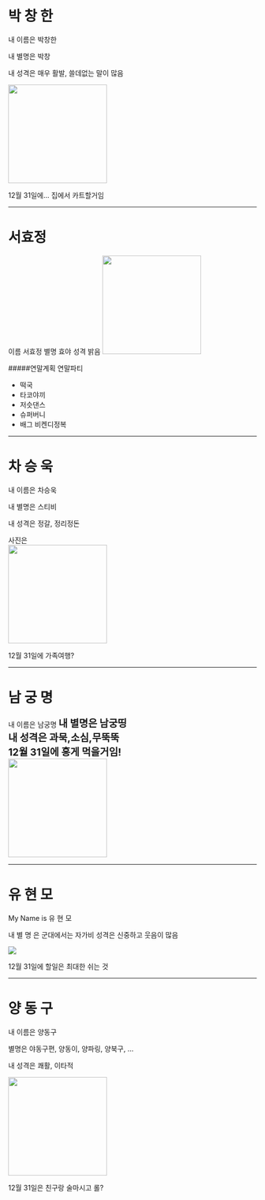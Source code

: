 ﻿# 박 창 한

내 이름은 박창한

내 별명은 박창

내 성격은 매우 활발, 쓸데없는 말이 많음

<img src = "http://www.mycoffeestory.co.kr/xe/files/attach/images/209/429/d821ed326396ae742f3884bdb2ed8d38.jpg" width="200px" height="200px">

12월 31일에... 집에서 카트할거임

---
# 서효정
이름	서효정
별명	효야
성격	밝음
<img 
src="https://img1.southernliving.timeinc.net/sites/default/files/styles/medium_2x/public/image/2017/10/main/arkansas_black_apple_pie_with_caramel_sauce_2540501_pieso_675.jpg?itok=iUlqw3oU" 
width="200px" height="200px">

#####연말계획
연말파티
- 떡국
- 타코야끼
- 저슷댄스
- 슈퍼버니
- 배그 비켄디정복

---
# 차 승 욱
내 이름은 차승욱

내 별명은 스티비

내 성격은 정갈, 정리정돈

사진은<br>
<img src = "https://www.fikardoswines.com.cy/wp-content/uploads/2017/01/Cyprus_wine_harvest_2016_chardonnay-1.jpg" width="200px" height="200px">

12월 31일에 가족여행?

---
# 남 궁 명
내 이름은 남궁명
<span style="font-size:20px; font-weight:bold">내 별명은 남궁띵</span><br>
<span style="font-size:20px; font-weight:bold">내 성격은 과묵,소심,무뚝뚝</span><br>
<span style="font-size:20px; font-weight:bold">12월 31일에 홍게 먹을거임!</span><br>
<img src="https://scontent-icn1-1.xx.fbcdn.net/v/t1.0-9/17554261_1131974856929209_8761835195175211739_n.jpg?_nc_cat=110&_nc_ht=scontent-icn1-1.xx&oh=085eb92ff50ccf0aac1e757bded896b4&oe=5CD103DD" width="200px" height="200px">

---
# 유 현 모

My Name is 유 현 모

내 별 명 은 군대에서는 자가비
성격은 신중하고 웃음이 많음

<img src ="https://shopping-phinf.pstatic.net/main_1121475/11214758206.20170319183952.jpg?type=f300">

12월 31일에 할일은 최대한 쉬는 것

---
# 양 동 구

내 이름은 양동구

별명은 야동구편, 양동이, 양파링, 양북구, ...

내 성격은 쾌활, 이타적

<img src="http://blogthumb2.naver.net/20150413_85/eodns1128_1428930903645wgShS_PNG/20150413_221155.png?type=w2" width="200px" height="200px">

12월 31일은 친구랑 술마시고 롤?


